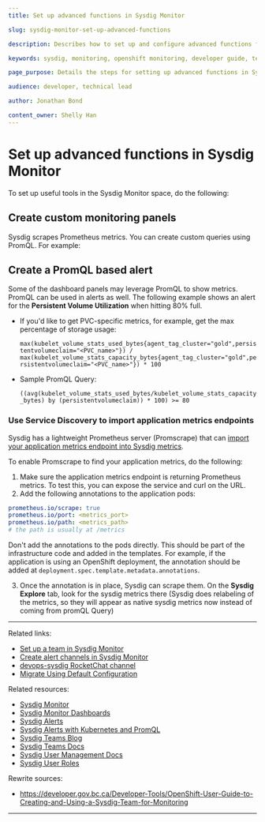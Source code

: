 ```yaml
---
title: Set up advanced functions in Sysdig Monitor

slug: sysdig-monitor-set-up-advanced-functions

description: Describes how to set up and configure advanced functions for a team in Sysdig Monitor.

keywords: sysdig, monitoring, openshift monitoring, developer guide, team guide, team, configure, advanced functions, custom monitoring, PromQL, Service Discovery

page_purpose: Details the steps for setting up advanced functions in Sysdig Monitor, including custom monitoring, PromQL alerts, and application metrics.

audience: developer, technical lead

author: Jonathan Bond

content_owner: Shelly Han
---
```


# Set up advanced functions in Sysdig Monitor<a name="advanced-functions"></a>
To set up useful tools in the Sysdig Monitor space, do the following:

## Create custom monitoring panels
Sysdig scrapes Prometheus metrics. You can create custom queries using PromQL. For example:

## Create a PromQL based alert
Some of the dashboard panels may leverage PromQL to show metrics. PromQL can be used in alerts as well. The following example shows an alert for the **Persistent Volume Utilization** when hitting 80% full.

- If you'd like to get PVC-specific metrics, for example, get the max percentage of storage usage:

  `max(kubelet_volume_stats_used_bytes{agent_tag_cluster="gold",persistentvolumeclaim="<PVC_name>"}) / max(kubelet_volume_stats_capacity_bytes{agent_tag_cluster="gold",persistentvolumeclaim="<PVC_name>"}) * 100`

- Sample PromQL Query:

  `((avg(kubelet_volume_stats_used_bytes/kubelet_volume_stats_capacity_bytes) by (persistentvolumeclaim)) * 100) >= 80`  

### Use Service Discovery to import application metrics endpoints
Sysdig has a lightweight Prometheus server (Promscrape) that can [import your application metrics endpoint into Sysdig metrics](https://docs.sysdig.com/en/docs/sysdig-monitor/integrations-for-sysdig-monitor/configure-monitoring-integrations/migrating-from-promscrape-v1-to-v2/#migrate-using-default-configuration).

To enable Promscrape to find your application metrics, do the following:
1. Make sure the application metrics endpoint is returning Prometheus metrics. To test this, you can expose the service and curl on the URL.
1. Add the following annotations to the application pods:
  ```yaml
  prometheus.io/scrape: true
  prometheus.io/port: <metrics_port>
  prometheus.io/path: <metrics_path>
  # the path is usually at /metrics
  ```
  Don't add the annotations to the pods directly. This should be part of the infrastructure code and added in the templates. For example, if the application is using an OpenShift deployment, the annotation should be added at `deployment.spec.template.metadata.annotations`.

3. Once the annotation is in place, Sysdig can scrape them. On the **Sysdig Explore** tab, look for the sysdig metrics there (Sysdig does relabeling of the metrics, so they will appear as native sysdig metrics now instead of coming from promQL Query)

---
Related links:
- [Set up a team in Sysdig Monitor](./setup-team-sysdig-monitor.md)
- [Create alert channels in Sysdig Monitor](create-alert-channels-sysdig-monitor.md)
- [devops-sysdig RocketChat channel](https://chat.developer.gov.bc.ca/channel/devops-sysdig!)
- [Migrate Using Default Configuration](https://docs.sysdig.com/en/docs/sysdig-monitor/integrations-for-sysdig-monitor/configure-monitoring-integrations/migrating-from-promscrape-v1-to-v2/#migrate-using-default-configuration)

Related resources:
- [Sysdig Monitor](https://docs.sysdig.com/en/sysdig-monitor.html)
- [Sysdig Monitor Dashboards](https://docs.sysdig.com/en/dashboards.html)
- [Sysdig Alerts](https://docs.sysdig.com/en/alerts.html)
- [Sysdig Alerts with Kubernetes and PromQL](https://sysdig.com/blog/alerting-kubernetes/)
- [Sysdig Teams Blog](https://sysdig.com/blog/introducing-sysdig-teams/)
- [Sysdig Teams Docs ](https://docs.sysdig.com/en/grouping,-scoping,-and-segmenting-metrics.html#al_UUID-c54169b7-c8f5-4990-6b63-dd2e25b96cce_UUID-3dc7a7aa-2549-23a2-94e2-cee57bdd538f)
- [Sysdig User Management Docs](https://docs.sysdig.com/en/manage-teams-and-roles.html)
- [Sysdig User Roles](https://docs.sysdig.com/en/user-and-team-administration.html)

Rewrite sources:
* https://developer.gov.bc.ca/Developer-Tools/OpenShift-User-Guide-to-Creating-and-Using-a-Sysdig-Team-for-Monitoring

---
